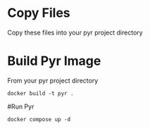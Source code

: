 # Copy Files
Copy these files into your pyr project directory

# Build Pyr Image
From your pyr project directory
```
docker build -t pyr .
```

#Run Pyr
```
docker compose up -d
```
